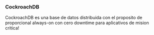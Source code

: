### CockroachDB

CockroachDB es una base de datos distribuida con el proposito de proporcional always-on con cero downtime para aplicativos de mision critica!